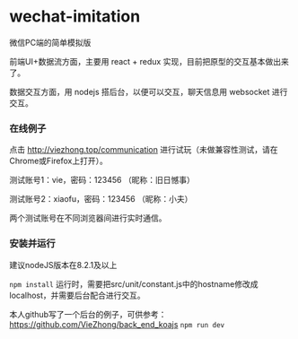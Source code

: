 # wechat-imitation
微信PC端的简单模拟版

前端UI+数据流方面，主要用 react + redux 实现，目前把原型的交互基本做出来了。

数据交互方面，用 nodejs 搭后台，以便可以交互，聊天信息用 websocket 进行交互。

### 在线例子

点击 http://viezhong.top/communication 进行试玩（未做兼容性测试，请在Chrome或Firefox上打开）。

测试账号1：vie，密码：123456 （昵称：旧日憾事）

测试账号2：xiaofu，密码：123456 （昵称：小夫）

两个测试账号在不同浏览器间进行实时通信。

### 安装并运行
建议nodeJS版本在8.2.1及以上

`
npm install
`
运行时，需要把src/unit/constant.js中的hostname修改成localhost，并需要后台配合进行交互。

本人github写了一个后台的例子，可供参考：https://github.com/VieZhong/back_end_koajs
`
npm run dev
`
